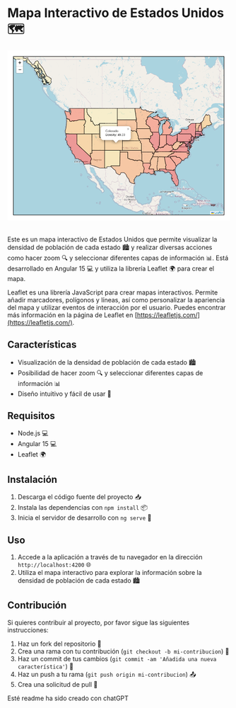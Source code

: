 # Mapa Interactivo de Estados Unidos 🗺️

<p align="center">
  <a href="https://leafletjs-map.vercel.app/" target="_blank"><img src="./src/assets/img/map.PNG" alt="EEUU map"></a>
  <br/><br/>
</p>

Este es un mapa interactivo de Estados Unidos que permite visualizar la densidad de población de cada estado 🏙️ y realizar diversas acciones como hacer zoom 🔍 y seleccionar diferentes capas de información 📊. Está desarrollado en Angular 15 💻 y utiliza la librería Leaflet 🌍 para crear el mapa.

Leaflet es una librería JavaScript para crear mapas interactivos. Permite añadir marcadores, polígonos y líneas, así como personalizar la apariencia del mapa y utilizar eventos de interacción por el usuario. Puedes encontrar más información en la página de Leaflet en [https://leafletjs.com/](https://leafletjs.com/).

## Características

- Visualización de la densidad de población de cada estado 🏙️
- Posibilidad de hacer zoom 🔍 y seleccionar diferentes capas de información 📊
- Diseño intuitivo y fácil de usar 📲

## Requisitos

- Node.js 💻
- Angular 15 💻
- Leaflet 🌍

## Instalación

1. Descarga el código fuente del proyecto 📥
2. Instala las dependencias con `npm install` 📦
3. Inicia el servidor de desarrollo con `ng serve` 🚀

## Uso

1. Accede a la aplicación a través de tu navegador en la dirección `http://localhost:4200` 🌐
2. Utiliza el mapa interactivo para explorar la información sobre la densidad de población de cada estado 🏙️

## Contribución

Si quieres contribuir al proyecto, por favor sigue las siguientes instrucciones:

1. Haz un fork del repositorio 🍴
2. Crea una rama con tu contribución (`git checkout -b mi-contribucion`) 🌱
3. Haz un commit de tus cambios (`git commit -am 'Añadida una nueva característica'`) 💾
4. Haz un push a tu rama (`git push origin mi-contribucion`) 📤
5. Crea una solicitud de pull 📩

Esté readme ha sido creado con chatGPT
